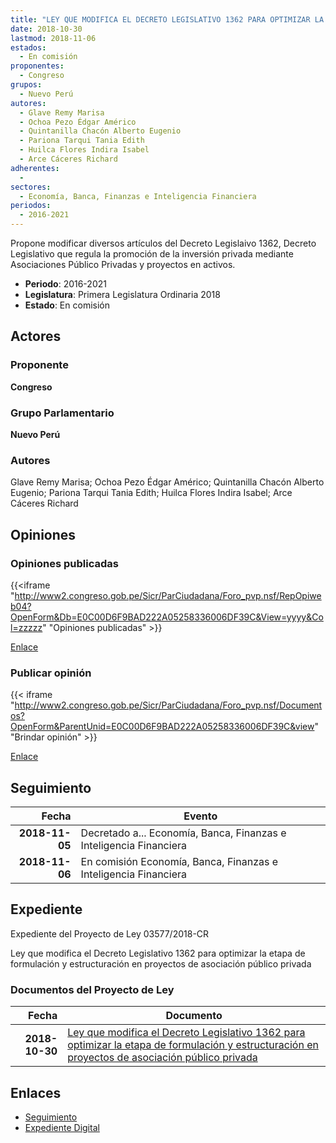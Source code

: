 ```yaml
---
title: "LEY QUE MODIFICA EL DECRETO LEGISLATIVO 1362 PARA OPTIMIZAR LA ETAPA DE FORMULACIÓN Y ESTRUCTURACIÓN EN PROYECTOS DE ASOCIACIÓN PÚBLICO PRIVADA"
date: 2018-10-30
lastmod: 2018-11-06
estados: 
  - En comisión
proponentes: 
  - Congreso
grupos: 
  - Nuevo Perú
autores: 
  - Glave Remy Marisa
  - Ochoa Pezo Édgar Américo
  - Quintanilla Chacón Alberto Eugenio
  - Pariona Tarqui Tania Edith
  - Huilca Flores Indira Isabel
  - Arce Cáceres Richard
adherentes: 
  - 
sectores: 
  - Economía, Banca, Finanzas e Inteligencia Financiera
periodos: 
  - 2016-2021
---
```


Propone modificar diversos artículos del Decreto Legislaivo 1362, Decreto Legislativo que regula la promoción de la inversión privada mediante Asociaciones Público Privadas y proyectos en activos.

- **Periodo**: 2016-2021
- **Legislatura**: Primera Legislatura Ordinaria 2018
- **Estado**: En comisión

## Actores

### Proponente

**Congreso**

### Grupo Parlamentario

**Nuevo Perú**

### Autores

Glave Remy Marisa; Ochoa Pezo Édgar Américo; Quintanilla Chacón Alberto Eugenio; Pariona Tarqui Tania Edith; Huilca Flores Indira Isabel; Arce Cáceres Richard


## Opiniones

### Opiniones publicadas

{{<iframe "http://www2.congreso.gob.pe/Sicr/ParCiudadana/Foro_pvp.nsf/RepOpiweb04?OpenForm&Db=E0C00D6F9BAD222A05258336006DF39C&View=yyyy&Col=zzzzz" "Opiniones publicadas" >}}

[Enlace](http://www2.congreso.gob.pe/Sicr/ParCiudadana/Foro_pvp.nsf/RepOpiweb04?OpenForm&Db=E0C00D6F9BAD222A05258336006DF39C&View=yyyy&Col=zzzzz)
### Publicar opinión

{{< iframe "http://www2.congreso.gob.pe/Sicr/ParCiudadana/Foro_pvp.nsf/Documentos?OpenForm&ParentUnid=E0C00D6F9BAD222A05258336006DF39C&view" "Brindar opinión" >}}

[Enlace](http://www2.congreso.gob.pe/Sicr/ParCiudadana/Foro_pvp.nsf/Documentos?OpenForm&ParentUnid=E0C00D6F9BAD222A05258336006DF39C&view)

## Seguimiento

| Fecha | Evento |
|------:|--------|
| **2018-11-05** | Decretado a... Economía, Banca, Finanzas e Inteligencia Financiera|
| **2018-11-06** | En comisión Economía, Banca, Finanzas e Inteligencia Financiera|


## Expediente

Expediente del Proyecto de Ley 03577/2018-CR

Ley que modifica el Decreto Legislativo 1362 para optimizar la etapa de formulación y estructuración en proyectos de asociación público privada


### Documentos del Proyecto de Ley

| Fecha | Documento |
|------:|--------|
| **2018-10-30** | [Ley que modifica el Decreto Legislativo 1362 para optimizar la etapa de formulación y estructuración en proyectos de asociación público privada](http://www.leyes.congreso.gob.pe/Documentos/2016_2021/Proyectos_de_Ley_y_de_Resoluciones_Legislativas/PL0357720181030.pdf) |

## Enlaces 

- [Seguimiento](http://www2.congreso.gob.pe/Sicr/TraDocEstProc/CLProLey2016.nsf/f7fff46988ca05b1052578e100829cc7/cc56f55e43afa5800525833600660bb4?OpenDocument)
- [Expediente Digital](http://www2.congreso.gob.pe/Sicr/TraDocEstProc/CLProLey2016.nsf/f7fff46988ca05b1052578e100829cc7/cc56f55e43afa5800525833600660bb4?OpenDocument&Click=05257FB7005EB655.eb71d0cf91d8294e05256cdf006b5706/$Body/0.1C6C)
